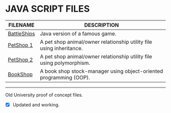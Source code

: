 # JAVA SCRIPT FILES

| FILENAME       | DESCRIPTION |
|----------------|-------------|
| [BattleShips](https://github.com/BroadbentT/Battleships) | Java version of a famous game.|
| [PetShop 1](https://github.com/BroadbentT/Petshop-1) | A pet shop animal/owner relationship utility file using inheritance. |
| [PetShop 2](https://github.com/BroadbentT/Petshop-2) |A pet shop animal/owner relationship utility file using polymorphism. |
| [BookShop](https://github.com/BroadbentT/Bookshop)| A book shop stock-manager using object-oriented programming (OOP). |

**************************************
Old University proof of concept files.

- [x] Updated and working.
